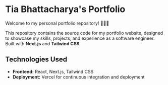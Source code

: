 # Tia Bhattacharya's Portfolio

Welcome to my personal portfolio repository! 👩🏽‍💻

This repository contains the source code for my portfolio website, designed to showcase my skills, projects, and experience as a software engineer. Built with **Next.js** and **Tailwind CSS**.

## Technologies Used

- **Frontend:** React, Next.js, Tailwind CSS
- **Deployment:** Vercel for continuous integration and deployment